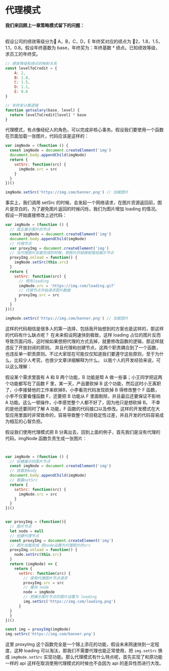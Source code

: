 # 代理模式

**我们来回顾上一章策略模式留下的问题：**

<br>
假设公司的绩效等级分为 A，B，C，D，E 年终奖对应的绩点为 2，1.8，1.5，1.1，0.8。假设年终基数为 base，年终奖为：年终基数 * 绩点。已知绩效等级，求员工的年终奖。

```js
// 绩效等级和绩点的映射关系
const levelToCredit = {
    A: 2,
    B: 1.8,
    C: 1.5,
    D: 1.1,
    E: 0.8
}

// 年终奖计算逻辑
function getsalary(base, level) {
  return levelToCredit[level] * base
}
```

代理模式，有点像经纪人的角色，可以完成非核心事务。假设我们要使用一个函数在页面加载一张图片，代码应该是这样的：

```js
var imgNode = (function () {
  const imgNode = document.createElement('img')
  document.body.appendChild(imgNode)
  return {
    setSrc: function(src) {
      imgNode.src = src
    }
  }
})()

imgNode.setSrc('https://img.com/banner.png') // 加载图片
```

事实上，我们调用 setSrc 的时候，会发起一个网络请求，在图片资源返回前，图片是空白的，为了避免图片返回的时候闪烁，我们为图片增加 loading 的情况。假设一开始直接修改上述代码：

```js
var imgNode = (function () {
  // 真正展示图片的节点
  const imgNode = document.createElement('img')
  document.body.appendChild(imgNode)
  // 代理节点
  var proxyImg = document.createElement('img')
  // 当代理图片加载完成的时候，把图片的链接赋值给展示节点
  proxyImg.onload = function() {
    imgNode.setSrc(this.src)
  }
  return {
    setSrc: function(src) {
      // 预先loading
      imgNode.src = 'https://img.com/loading.gif'
      // 代理节点开始请求图片数据
      proxyImg.src = src
    }
  }
})()

imgNode.setSrc('https://img.com/banner.png') // 加载图片
```

这样的代码相信是很多人的第一选择，包括我开始想到的方案也是这样的，那这样的代码有什么缺点呢？
在未来假设网速快到极致，这样 loading 占位的图片反而导致页面闪烁，这时候如果想把代理的方式去掉，就要修改函数的逻辑，那这样就违反了开放封闭的原则。
并且代理和创建节点，这两个职责耦合到了一个函数，也违反单一职责原则。不过大家现在可能仅仅知道我们要遵守这些原则，至于为什么，比较少人考究，也很少文章详细解释为什么。
以我个人的开发经验来说，可以这么理解：

假设某个需求里面有 A 和 B 两个功能，B 功能是帮 A 做一些事；小王同学把这两个功能都写在了函数 F 里，某一天，产品要砍掉 B 这个功能，然后这时小王离职了，小李接替他的工作来砍掉B，小李看完代码发现砍掉 B 得修改整个 F 函数，小李不仅要看懂函数 F，还要把 B 功能从 F 里面剔除，并且最后还要保证不影响 A 功能。这么一顿操作，小李感觉整个人都不好了，因为他只是想砍掉 B。
不幸的是他还要同时了解 A 功能，F 函数的代码接口以及修改。这样的开发模式在大型应用里面时非常致命的，容易导致整个项目稳定性过差，并且开发的代码容易成为相互的心智负担。

假设我们使用代理模式把 B 分离出去，回到上面的例子，首先我们是没有代理的代码，imgNode 函数负责生成一张图片：

```js


var imgNode = (function () {
  // 创建展示的图片节点
  const imgNode = document.createElement('img')
  // 挂载到body
  document.body.appendChild(imgNode)
  // 暴露setSrc
  return {
    setSrc: function(src) {
      imgNode.src = src
    }
  }
})()


var proxyImg = (function(){
  // 图片节点
  let node = null
  // 创建代理节点
  const proxyImg = document.createElement('img')
  // 图片加载完成 把node设置为代理图片的src
  proxyImg.onload = function() {
    node.setSrc(this.src)
  }
  return (imgNode) => {
    return {
      setSrc: function(src) {
        // 使用代理图片节点请求
        proxyImg.src = src
        // 缓存 node
        node = imgNode
        // 把展示图片节点的图片设置为 loading
        img.setSrc('https://img.com/loading.png')
      }
  }
  }
})()

const img = proxyImg(imgNode)
img.setSrc('https://img.com/banner.png')
```

这里 proxyImg 这个函数完全是一个锦上添花的功能，假设未来网速快到一定程度，这种     loading 可以淘汰，那我们不需要代理也能正常使用，把  `img.setSrc` 换成 `imgNode.setSrc` 实现功能。那么代理模式有什么特点呢，首先实现了和原功能一样的 api 这样在取消使用代理模式的时候也不会因为 api 的差异性而进行大改。